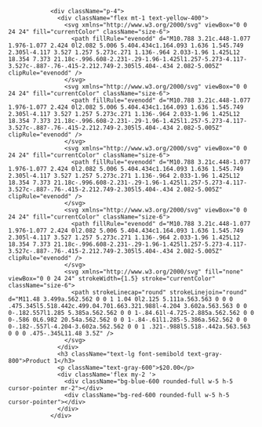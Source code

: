                 <div className="p-4">
                  <div className="flex mt-1 text-yellow-400">
                    <svg xmlns="http://www.w3.org/2000/svg" viewBox="0 0 24 24" fill="currentColor" className="size-6">
                      <path fillRule="evenodd" d="M10.788 3.21c.448-1.077 1.976-1.077 2.424 0l2.082 5.006 5.404.434c1.164.093 1.636 1.545.749 2.305l-4.117 3.527 1.257 5.273c.271 1.136-.964 2.033-1.96 1.425L12 18.354 7.373 21.18c-.996.608-2.231-.29-1.96-1.425l1.257-5.273-4.117-3.527c-.887-.76-.415-2.212.749-2.305l5.404-.434 2.082-5.005Z" clipRule="evenodd" />
                    </svg>
                    <svg xmlns="http://www.w3.org/2000/svg" viewBox="0 0 24 24" fill="currentColor" className="size-6">
                      <path fillRule="evenodd" d="M10.788 3.21c.448-1.077 1.976-1.077 2.424 0l2.082 5.006 5.404.434c1.164.093 1.636 1.545.749 2.305l-4.117 3.527 1.257 5.273c.271 1.136-.964 2.033-1.96 1.425L12 18.354 7.373 21.18c-.996.608-2.231-.29-1.96-1.425l1.257-5.273-4.117-3.527c-.887-.76-.415-2.212.749-2.305l5.404-.434 2.082-5.005Z" clipRule="evenodd" />
                    </svg>
                    <svg xmlns="http://www.w3.org/2000/svg" viewBox="0 0 24 24" fill="currentColor" className="size-6">
                      <path fillRule="evenodd" d="M10.788 3.21c.448-1.077 1.976-1.077 2.424 0l2.082 5.006 5.404.434c1.164.093 1.636 1.545.749 2.305l-4.117 3.527 1.257 5.273c.271 1.136-.964 2.033-1.96 1.425L12 18.354 7.373 21.18c-.996.608-2.231-.29-1.96-1.425l1.257-5.273-4.117-3.527c-.887-.76-.415-2.212.749-2.305l5.404-.434 2.082-5.005Z" clipRule="evenodd" />
                    </svg>
                    <svg xmlns="http://www.w3.org/2000/svg" viewBox="0 0 24 24" fill="currentColor" className="size-6">
                      <path fillRule="evenodd" d="M10.788 3.21c.448-1.077 1.976-1.077 2.424 0l2.082 5.006 5.404.434c1.164.093 1.636 1.545.749 2.305l-4.117 3.527 1.257 5.273c.271 1.136-.964 2.033-1.96 1.425L12 18.354 7.373 21.18c-.996.608-2.231-.29-1.96-1.425l1.257-5.273-4.117-3.527c-.887-.76-.415-2.212.749-2.305l5.404-.434 2.082-5.005Z" clipRule="evenodd" />
                    </svg>
                    <svg xmlns="http://www.w3.org/2000/svg" fill="none" viewBox="0 0 24 24" strokeWidth={1.5} stroke="currentColor" className="size-6">
                      <path strokeLinecap="round" strokeLinejoin="round" d="M11.48 3.499a.562.562 0 0 1 1.04 0l2.125 5.111a.563.563 0 0 0 .475.345l5.518.442c.499.04.701.663.321.988l-4.204 3.602a.563.563 0 0 0-.182.557l1.285 5.385a.562.562 0 0 1-.84.61l-4.725-2.885a.562.562 0 0 0-.586 0L6.982 20.54a.562.562 0 0 1-.84-.61l1.285-5.386a.562.562 0 0 0-.182-.557l-4.204-3.602a.562.562 0 0 1 .321-.988l5.518-.442a.563.563 0 0 0 .475-.345L11.48 3.5Z" />
                    </svg>
                  </div>
                  <h3 className="text-lg font-semibold text-gray-800">Product 1</h3>
                  <p className="text-gray-600">$20.00</p>
                  <div className='flex my-2 '>
                    <div className="bg-blue-600 rounded-full w-5 h-5 cursor-pointer mr-2"></div>
                    <div className="bg-red-600 rounded-full w-5 h-5 cursor-pointer"></div>
                  </div>
                </div>